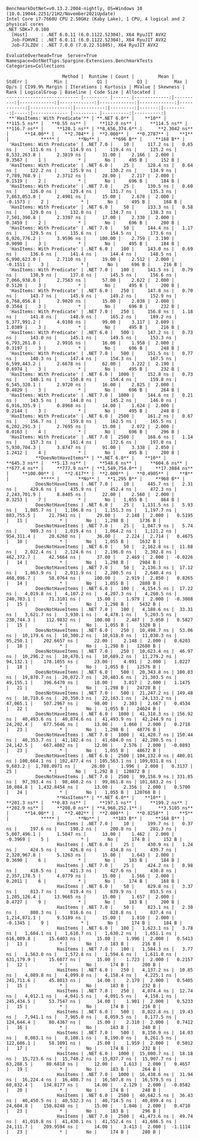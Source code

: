 
    BenchmarkDotNet=v0.13.2.2004-nightly, OS=Windows 10 (10.0.19044.2251/21H2/November2021Update)
    Intel Core i7-7660U CPU 2.50GHz (Kaby Lake), 1 CPU, 4 logical and 2 physical cores
    .NET SDK=7.0.100
      [Host]     : .NET 6.0.11 (6.0.1122.52304), X64 RyuJIT AVX2
      Job-FOHVKI : .NET 6.0.11 (6.0.1122.52304), X64 RyuJIT AVX2
      Job-FJLZQV : .NET 7.0.0 (7.0.22.51805), X64 RyuJIT AVX2

    EvaluateOverhead=True  Server=True  Namespace=DotNetTips.Spargine.Extensions.BenchmarkTests  
    Categories=Collections  

                         Method |  Runtime | Count |         Mean |    StdErr |          Min |           Q1 |           Q3 |          Max |        Op/s | CI99.9% Margin | Iterations | Kurtosis | MValue | Skewness | Rank | LogicalGroup | Baseline | Code Size | Allocated |
    --------------------------- |--------- |------ |-------------:|----------:|-------------:|-------------:|-------------:|-------------:|------------:|---------------:|-----------:|---------:|-------:|---------:|-----:|------------- |--------- |----------:|----------:|
     **'HasItems: With Predicate'** | **.NET 6.0** |    **10** |     **115.5 ns** |   **0.55 ns** |     **112.0 ns** |     **114.5 ns** |     **116.7 ns** |     **120.1 ns** | **8,656,374.6** |      **2.3042 ns** |      **14.00** |    **2.704** |  **2.000** |   **0.2787** |    **1** |            ***** |       **No** |     **696 B** |     **168 B** |
     'HasItems: With Predicate' | .NET 7.0 |    10 |     117.2 ns |   0.65 ns |     111.6 ns |     114.9 ns |     119.4 ns |     125.2 ns | 8,532,263.8 |      2.3819 ns |      31.00 |    2.166 |  2.000 |   0.3567 |    1 |            * |       No |     495 B |     152 B |
     'HasItems: With Predicate' | .NET 6.0 |    25 |     128.4 ns |   0.64 ns |     122.2 ns |     125.9 ns |     130.2 ns |     134.9 ns | 7,789,768.9 |      2.3712 ns |      28.00 |    2.217 |  2.000 |   0.1519 |    2 |            * |       No |     696 B |     184 B |
     'HasItems: With Predicate' | .NET 7.0 |    25 |     130.5 ns |   0.60 ns |     126.0 ns |     129.4 ns |     131.7 ns |     135.3 ns | 7,663,053.0 |      2.4901 ns |      15.00 |    2.678 |  2.000 |  -0.1573 |    2 |            * |       No |     495 B |     168 B |
     'HasItems: With Predicate' | .NET 6.0 |    50 |     133.3 ns |   0.58 ns |     129.0 ns |     132.0 ns |     134.7 ns |     138.3 ns | 7,501,390.8 |      2.3397 ns |      17.00 |    2.330 |  2.000 |   0.3459 |    2 |            * |       No |     696 B |     200 B |
     'HasItems: With Predicate' | .NET 7.0 |    50 |     144.4 ns |   1.17 ns |     129.5 ns |     135.6 ns |     154.5 ns |     173.6 ns | 6,926,776.2 |      3.9596 ns |     100.00 |    2.759 |  3.190 |   0.9090 |    3 |            * |       No |     495 B |     184 B |
     'HasItems: With Predicate' | .NET 6.0 |   100 |     143.0 ns |   0.69 ns |     136.6 ns |     141.4 ns |     144.4 ns |     148.5 ns | 6,990,623.0 |      2.7110 ns |      19.00 |    2.512 |  2.000 |  -0.1511 |    3 |            * |       No |     696 B |     216 B |
     'HasItems: With Predicate' | .NET 7.0 |   100 |     141.5 ns |   0.79 ns |     130.9 ns |     137.0 ns |     145.5 ns |     156.6 ns | 7,066,938.0 |      2.7563 ns |      57.00 |    2.622 |  2.000 |   0.5120 |    3 |            * |       No |     495 B |     200 B |
     'HasItems: With Predicate' | .NET 6.0 |   250 |     147.8 ns |   0.70 ns |     143.7 ns |     145.9 ns |     149.2 ns |     152.9 ns | 6,768,056.8 |      2.9020 ns |      15.00 |    2.038 |  2.000 |   0.3564 |    3 |            * |       No |     696 B |     232 B |
     'HasItems: With Predicate' | .NET 7.0 |   250 |     156.8 ns |   1.18 ns |     141.8 ns |     148.9 ns |     165.2 ns |     189.2 ns | 6,377,991.2 |      4.0108 ns |      99.00 |    3.117 |  2.609 |   1.0389 |    3 |            * |       No |     495 B |     216 B |
     'HasItems: With Predicate' | .NET 6.0 |   500 |     147.2 ns |   0.73 ns |     143.0 ns |     145.1 ns |     149.5 ns |     153.3 ns | 6,793,261.0 |      2.9916 ns |      16.00 |    1.958 |  2.000 |   0.3197 |    3 |            * |       No |     696 B |     248 B |
     'HasItems: With Predicate' | .NET 7.0 |   500 |     151.5 ns |   0.77 ns |     140.3 ns |     147.4 ns |     154.3 ns |     167.5 ns | 6,599,443.2 |      2.6678 ns |      62.00 |    3.222 |  2.190 |   0.6974 |    3 |            * |       No |     495 B |     232 B |
     'HasItems: With Predicate' | .NET 6.0 |  1000 |     152.8 ns |   0.73 ns |     148.1 ns |     150.8 ns |     154.4 ns |     159.8 ns | 6,545,320.1 |      2.9720 ns |      16.00 |    2.825 |  2.000 |   0.4829 |    3 |            * |       No |     696 B |     264 B |
     'HasItems: With Predicate' | .NET 7.0 |  1000 |     144.6 ns |   0.21 ns |     143.5 ns |     144.0 ns |     145.2 ns |     146.0 ns | 6,916,335.9 |      0.8968 ns |      14.00 |    1.624 |  2.000 |   0.2144 |    3 |            * |       No |     495 B |     248 B |
     'HasItems: With Predicate' | .NET 6.0 |  2500 |     161.2 ns |   0.67 ns |     156.7 ns |     159.8 ns |     162.5 ns |     165.5 ns | 6,202,291.3 |      2.7695 ns |      15.00 |    2.072 |  2.000 |   0.0163 |    4 |            * |       No |     696 B |     296 B |
     'HasItems: With Predicate' | .NET 7.0 |  2500 |     168.6 ns |   1.14 ns |     157.3 ns |     161.4 ns |     172.6 ns |     197.0 ns | 5,930,704.3 |      3.8747 ns |      91.00 |    3.338 |  2.050 |   1.2412 |    4 |            * |       No |     495 B |     280 B |
               **DoesNotHaveItems** | **.NET 6.0** |    **10** |     **645.3 ns** |   **5.13 ns** |     **548.6 ns** |     **604.6 ns** |     **677.4 ns** |     **777.9 ns** | **1,549,754.0** |     **17.3884 ns** |     **100.00** |    **2.617** |  **2.000** |   **0.4905** |    **8** |            ***** |       **No** |   **1,295 B** |     **968 B** |
               DoesNotHaveItems | .NET 7.0 |    10 |     445.7 ns |   2.31 ns |     429.6 ns |     435.9 ns |     452.4 ns |     472.3 ns | 2,243,701.9 |      8.8405 ns |      22.00 |    2.560 |  2.000 |   0.3253 |    7 |            * |       No |   1,055 B |     864 B |
               DoesNotHaveItems | .NET 6.0 |    25 |   1,131.5 ns |   5.93 ns |   1,085.7 ns |   1,106.8 ns |   1,151.3 ns |   1,197.7 ns |   883,755.5 |     21.7941 ns |      29.00 |    2.148 |  2.000 |   0.5195 |   11 |            * |       No |   1,298 B |    1736 B |
               DoesNotHaveItems | .NET 7.0 |    25 |   1,047.9 ns |   5.74 ns |     989.3 ns |   1,019.4 ns |   1,064.2 ns |   1,121.2 ns |   954,311.4 |     20.6260 ns |      36.00 |    2.224 |  2.714 |   0.4675 |   10 |            * |       No |   1,055 B |    1632 B |
               DoesNotHaveItems | .NET 6.0 |    50 |   2,162.8 ns |  11.88 ns |   2,022.4 ns |   2,124.6 ns |   2,196.0 ns |   2,302.8 ns |   462,372.7 |     42.5664 ns |      37.00 |    2.469 |  2.000 |  -0.0226 |   14 |            * |       No |   1,298 B |    2984 B |
               DoesNotHaveItems | .NET 7.0 |    50 |   2,136.3 ns |  17.12 ns |   1,863.9 ns |   2,011.9 ns |   2,280.5 ns |   2,640.4 ns |   468,096.7 |     58.0764 ns |     100.00 |    2.919 |  2.850 |   0.8265 |   14 |            * |       No |   1,055 B |    2880 B |
               DoesNotHaveItems | .NET 6.0 |   100 |   4,154.5 ns |  17.22 ns |   4,019.8 ns |   4,107.2 ns |   4,207.3 ns |   4,260.5 ns |   240,703.1 |     71.3101 ns |      15.00 |    1.979 |  2.000 |  -0.3088 |   15 |            * |       No |   1,298 B |    5432 B |
               DoesNotHaveItems | .NET 7.0 |   100 |   4,188.6 ns |  33.31 ns |   3,621.7 ns |   3,930.1 ns |   4,478.1 ns |   5,203.5 ns |   238,744.3 |    112.9832 ns |     100.00 |    2.487 |  3.050 |   0.5827 |   15 |            * |       No |   1,055 B |    5328 B |
               DoesNotHaveItems | .NET 6.0 |   250 |  10,498.7 ns |  53.06 ns |  10,179.6 ns |  10,300.2 ns |  10,618.0 ns |  11,030.3 ns |    95,250.1 |    202.6657 ns |      22.00 |    2.148 |  2.000 |   0.6203 |   18 |            * |       No |   1,298 B |   12680 B |
               DoesNotHaveItems | .NET 7.0 |   250 |  10,623.4 ns |  46.97 ns |  10,296.2 ns |  10,470.1 ns |  10,689.2 ns |  11,279.2 ns |    94,132.1 |    178.1055 ns |      23.00 |    4.091 |  2.000 |   1.0227 |   18 |            * |       No |   1,055 B |   12576 B |
               DoesNotHaveItems | .NET 6.0 |   500 |  20,343.8 ns | 100.03 ns |  19,870.7 ns |  20,072.7 ns |  20,403.6 ns |  21,303.5 ns |    49,155.1 |    396.6470 ns |      18.00 |    3.017 |  2.000 |   1.1475 |   21 |            * |       No |   1,298 B |   24728 B |
               DoesNotHaveItems | .NET 7.0 |   500 |  21,247.2 ns | 149.48 ns |  18,710.6 ns |  20,350.3 ns |  22,163.1 ns |  24,133.2 ns |    47,065.1 |    507.2967 ns |      98.00 |    2.303 |  2.667 |   0.4534 |   22 |            * |       No |   1,055 B |   24624 B |
               DoesNotHaveItems | .NET 6.0 |  1000 |  41,318.3 ns | 156.92 ns |  40,493.6 ns |  40,874.6 ns |  41,493.9 ns |  42,244.9 ns |    24,202.4 |    677.5646 ns |      13.00 |    1.860 |  2.000 |   0.2718 |   23 |            * |       No |   1,298 B |   48776 B |
               DoesNotHaveItems | .NET 7.0 |  1000 |  41,420.7 ns | 150.44 ns |  40,353.7 ns |  41,182.4 ns |  41,684.0 ns |  42,280.5 ns |    24,142.5 |    667.4802 ns |      12.00 |    2.576 |  2.000 |  -0.0893 |   23 |            * |       No |   1,055 B |   48672 B |
               DoesNotHaveItems | .NET 6.0 |  2500 | 104,132.0 ns | 480.01 ns | 100,664.1 ns | 102,477.4 ns | 105,563.1 ns | 109,031.8 ns |     9,603.2 |  1,788.0971 ns |      26.00 |    1.996 |  2.000 |   0.3137 |   25 |            * |       No |   1,292 B |  120872 B |
               DoesNotHaveItems | .NET 7.0 |  2500 |  99,158.9 ns | 331.85 ns |  97,393.4 ns |  98,460.2 ns |  99,861.8 ns | 101,683.2 ns |    10,084.8 |  1,432.8454 ns |      13.00 |    2.356 |  2.000 |   0.5700 |   24 |            * |       No |   1,055 B |  120768 B |
                       **HasItems** | **.NET 6.0** |    **10** |     **201.3 ns** |   **0.83 ns** |     **197.1 ns** |     **199.2 ns** |     **202.9 ns** |     **208.0 ns** | **4,968,252.1** |      **3.5105 ns** |      **14.00** |    **2.402** |  **2.000** |   **0.8258** |    **5** |            ***** |       **No** |     **183 B** |     **168 B** |
                       HasItems | .NET 7.0 |    10 |     199.7 ns |   0.37 ns |     197.6 ns |     198.2 ns |     200.8 ns |     201.3 ns | 5,007,496.1 |      1.5847 ns |      13.00 |    1.462 |  2.000 |  -0.3969 |    5 |            * |       No |     174 B |     152 B |
                       HasItems | .NET 6.0 |    25 |     430.9 ns |   1.24 ns |     424.5 ns |     426.8 ns |     434.8 ns |     439.7 ns | 2,320,967.8 |      5.1263 ns |      15.00 |    1.643 |  2.000 |   0.3690 |    6 |            * |       No |     183 B |     184 B |
                       HasItems | .NET 7.0 |    25 |     424.2 ns |   0.98 ns |     418.5 ns |     421.3 ns |     427.6 ns |     430.8 ns | 2,357,178.5 |      4.0779 ns |      15.00 |    1.566 |  2.000 |   0.2011 |    6 |            * |       No |     174 B |     168 B |
                       HasItems | .NET 6.0 |    50 |     829.8 ns |   3.37 ns |     813.7 ns |     819.4 ns |     839.9 ns |     853.5 ns | 1,205,126.4 |     13.9665 ns |      15.00 |    1.657 |  2.000 |   0.4727 |    9 |            * |       No |     183 B |     200 B |
                       HasItems | .NET 7.0 |    50 |     823.1 ns |   2.30 ns |     808.3 ns |     816.6 ns |     828.8 ns |     837.4 ns | 1,214,871.1 |      9.5189 ns |      15.00 |    1.810 |  2.000 |  -0.1345 |    9 |            * |       No |     174 B |     184 B |
                       HasItems | .NET 6.0 |   100 |   1,623.1 ns |   3.78 ns |   1,604.1 ns |   1,610.7 ns |   1,630.2 ns |   1,651.1 ns |   616,089.8 |     15.6403 ns |      15.00 |    1.996 |  2.000 |   0.5413 |   13 |            * |       No |     183 B |     216 B |
                       HasItems | .NET 7.0 |   100 |   1,584.3 ns |   3.77 ns |   1,563.0 ns |   1,572.8 ns |   1,594.6 ns |   1,611.0 ns |   631,179.9 |     15.6077 ns |      15.00 |    1.723 |  2.000 |   0.2157 |   12 |            * |       No |     174 B |     200 B |
                       HasItems | .NET 6.0 |   250 |   4,137.2 ns |  10.85 ns |   4,089.8 ns |   4,099.0 ns |   4,158.4 ns |   4,225.1 ns |   241,711.6 |     45.8013 ns |      14.00 |    2.179 |  2.000 |   0.5405 |   15 |            * |       No |     183 B |     232 B |
                       HasItems | .NET 7.0 |   250 |   4,074.4 ns |  12.74 ns |   4,012.1 ns |   4,041.5 ns |   4,091.5 ns |   4,158.1 ns |   245,434.5 |     53.7547 ns |      14.00 |    1.901 |  2.000 |   0.5233 |   15 |            * |       No |     174 B |     216 B |
                       HasItems | .NET 6.0 |   500 |   8,022.8 ns |  19.43 ns |   7,941.1 ns |   7,965.0 ns |   8,059.5 ns |   8,177.5 ns |   124,644.4 |     80.4367 ns |      15.00 |    2.310 |  2.000 |   0.7412 |   16 |            * |       No |     183 B |     248 B |
                       HasItems | .NET 7.0 |   500 |   8,150.9 ns |  14.03 ns |   8,083.1 ns |   8,108.1 ns |   8,190.0 ns |   8,261.5 ns |   122,686.1 |     58.1091 ns |      15.00 |    1.959 |  2.000 |   0.5012 |   17 |            * |       No |     174 B |     232 B |
                       HasItems | .NET 6.0 |  1000 |  15,800.7 ns |  18.18 ns |  15,723.6 ns |  15,748.2 ns |  15,837.7 ns |  15,907.7 ns |    63,288.5 |     80.6818 ns |      12.00 |    1.613 |  2.000 |   0.4657 |   19 |            * |       No |     183 B |     264 B |
                       HasItems | .NET 7.0 |  1000 |  16,438.6 ns |  31.94 ns |  16,224.4 ns |  16,408.7 ns |  16,507.8 ns |  16,579.5 ns |    60,832.4 |    134.8177 ns |      14.00 |    2.129 |  2.000 |  -0.8582 |   20 |            * |       No |     174 B |     248 B |
                       HasItems | .NET 6.0 |  2500 |  40,642.5 ns |  36.43 ns |  40,450.5 ns |  40,532.3 ns |  40,714.5 ns |  40,899.4 ns |    24,604.8 |    150.8248 ns |      15.00 |    1.846 |  2.000 |   0.4710 |   23 |            * |       No |     183 B |     296 B |
                       HasItems | .NET 7.0 |  2500 |  41,473.6 ns |  49.74 ns |  41,010.8 ns |  41,430.1 ns |  41,552.4 ns |  41,686.5 ns |    24,111.7 |    209.9594 ns |      14.00 |    3.413 |  2.000 |  -1.1114 |   23 |            * |       No |     174 B |     280 B |
